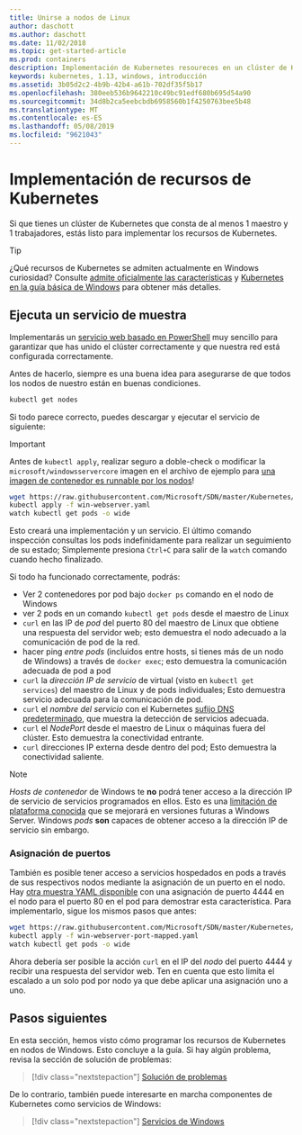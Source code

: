 ```yaml
---
title: Unirse a nodos de Linux
author: daschott
ms.author: daschott
ms.date: 11/02/2018
ms.topic: get-started-article
ms.prod: containers
description: Implementación de Kubernetes resoureces en un clúster de Kubernetes de sistemas operativos combinados.
keywords: kubernetes, 1.13, windows, introducción
ms.assetid: 3b05d2c2-4b9b-42b4-a61b-702df35f5b17
ms.openlocfilehash: 380eeb536b9642210c49bc91edf680b695d54a90
ms.sourcegitcommit: 34d8b2ca5eebcbdb6958560b1f4250763bee5b48
ms.translationtype: MT
ms.contentlocale: es-ES
ms.lasthandoff: 05/08/2019
ms.locfileid: "9621043"
---
```

# <a name="deploying-kubernetes-resources"></a>Implementación de recursos de Kubernetes #
Si que tienes un clúster de Kubernetes que consta de al menos 1 maestro y 1 trabajadores, estás listo para implementar los recursos de Kubernetes.
> [!TIP] 
> ¿Qué recursos de Kubernetes se admiten actualmente en Windows curiosidad? Consulte [admite oficialmente las características](https://kubernetes.io/docs/getting-started-guides/windows/#supported-features) y [Kubernetes en la guía básica de Windows](https://trello.com/b/rjTqrwjl/windows-k8s-roadmap) para obtener más detalles.


## <a name="running-a-sample-service"></a>Ejecuta un servicio de muestra ##
Implementarás un [servicio web basado en PowerShell](https://github.com/Microsoft/SDN/blob/master/Kubernetes/WebServer.yaml) muy sencillo para garantizar que has unido el clúster correctamente y que nuestra red está configurada correctamente.

Antes de hacerlo, siempre es una buena idea para asegurarse de que todos los nodos de nuestro están en buenas condiciones.
```bash
kubectl get nodes
```

Si todo parece correcto, puedes descargar y ejecutar el servicio de siguiente:
> [!Important] 
> Antes de `kubectl apply`, realizar seguro a doble-check o modificar la `microsoft/windowsservercore` imagen en el archivo de ejemplo para [una imagen de contenedor es runnable por los nodos](https://docs.microsoft.com/virtualization/windowscontainers/deploy-containers/version-compatibility#choosing-container-os-versions)!

```bash
wget https://raw.githubusercontent.com/Microsoft/SDN/master/Kubernetes/flannel/l2bridge/manifests/simpleweb.yml -O win-webserver.yaml
kubectl apply -f win-webserver.yaml
watch kubectl get pods -o wide
```

Esto creará una implementación y un servicio. El último comando inspección consultas los pods indefinidamente para realizar un seguimiento de su estado; Simplemente presiona `Ctrl+C` para salir de la `watch` comando cuando hecho finalizado.

Si todo ha funcionado correctamente, podrás:

  - Ver 2 contenedores por pod bajo `docker ps` comando en el nodo de Windows
  - ver 2 pods en un comando `kubectl get pods` desde el maestro de Linux
  - `curl` en las IP de *pod* del puerto 80 del maestro de Linux que obtiene una respuesta del servidor web; esto demuestra el nodo adecuado a la comunicación de pod de la red.
  - hacer ping *entre pods* (incluidos entre hosts, si tienes más de un nodo de Windows) a través de `docker exec`; esto demuestra la comunicación adecuada de pod a pod
  - `curl` la *dirección IP de servicio* de virtual (visto en `kubectl get services`) del maestro de Linux y de pods individuales; Esto demuestra servicio adecuada para la comunicación de pod.
  - `curl` el *nombre del servicio* con el Kubernetes [sufijo DNS predeterminado](https://kubernetes.io/docs/concepts/services-networking/dns-pod-service/#services), que muestra la detección de servicios adecuada.
  - `curl` el *NodePort* desde el maestro de Linux o máquinas fuera del clúster. Esto demuestra la conectividad entrante.
  - `curl` direcciones IP externa desde dentro del pod; Esto demuestra la conectividad saliente.

> [!Note]  
> *Hosts de contenedor* de Windows te **no** podrá tener acceso a la dirección IP de servicio de servicios programados en ellos. Esto es una [limitación de plataforma conocida](./common-problems.md#my-windows-node-cannot-access-my-services-using-the-service-ip) que se mejorará en versiones futuras a Windows Server. Windows *pods* **son** capaces de obtener acceso a la dirección IP de servicio sin embargo.

### <a name="port-mapping"></a>Asignación de puertos ### 
También es posible tener acceso a servicios hospedados en pods a través de sus respectivos nodos mediante la asignación de un puerto en el nodo. Hay [otra muestra YAML disponible](https://github.com/Microsoft/SDN/blob/master/Kubernetes/PortMapping.yaml) con una asignación de puerto 4444 en el nodo para el puerto 80 en el pod para demostrar esta característica. Para implementarlo, sigue los mismos pasos que antes:

```bash
wget https://raw.githubusercontent.com/Microsoft/SDN/master/Kubernetes/PortMapping.yaml -O win-webserver-port-mapped.yaml
kubectl apply -f win-webserver-port-mapped.yaml
watch kubectl get pods -o wide
```

Ahora debería ser posible la acción `curl` en el IP del *nodo* del puerto 4444 y recibir una respuesta del servidor web. Ten en cuenta que esto limita el escalado a un solo pod por nodo ya que debe aplicar una asignación uno a uno.


## <a name="next-steps"></a>Pasos siguientes ##
En esta sección, hemos visto cómo programar los recursos de Kubernetes en nodos de Windows. Esto concluye a la guía. Si hay algún problema, revisa la sección de solución de problemas:

> [!div class="nextstepaction"]
> [Solución de problemas](./common-problems.md)

De lo contrario, también puede interesarte en marcha componentes de Kubernetes como servicios de Windows:
> [!div class="nextstepaction"]
> [Servicios de Windows](./kube-windows-services.md)